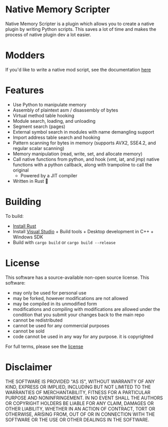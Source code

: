 # Native Memory Scripter

Native Memory Scripter is a plugin which allows you to create a native plugin by writing Python scripts. This saves a lot of time and makes the process of native plugin dev a lot easier.

# Modders
If you'd like to write a native mod script, see the documentation [here](https://molotovcherry.github.io/Native-Memory-Scripter/)

# Features
- Use Python to manipulate memory
- Assembly of plaintext asm / disassembly of bytes
- Virtual method table hooking
- Module search, loading, and unloading
- Segment search (pages)
- External symbol search in modules with name demangling support
- Import address table search and hooking
- Pattern scanning for bytes in memory (supports AVX2, SSE4.2, and regular scalar scanning)
- Memory manipulation (read, write, set, and allocate memory)
- Call native functions from python, and hook (vmt, iat, and jmp) native functions with a python callback, along with trampoline to call the original
  - Powered by a JIT compiler
- Written in Rust 🦀

# Building

To build:
- [Install Rust](https://rustup.rs/)
- Install [Visual Studio](https://visualstudio.microsoft.com/downloads/) + Build tools + Desktop development in C++ + Windows SDK
- Build with `cargo build` or `cargo build --release`

# License
This software has a source-available non-open source license.
This software:
- may only be used for personal use
- may be forked, however modifications are not allowed
- may be compiled in its unmodified form
- modifications and compiling with modifications are allowed under the condition that you submit your changes back to the main repo
- cannot be redistributed
- cannot be used for any commercial purposes
- cannot be sold
- code cannot be used in any way for any purpose. it is copyrighted

For full terms, please see the [license](LICENSE)

# Disclaimer
THE SOFTWARE IS PROVIDED "AS IS", WITHOUT WARRANTY OF ANY KIND, EXPRESS OR IMPLIED, INCLUDING BUT NOT LIMITED TO THE WARRANTIES OF MERCHANTABILITY, FITNESS FOR A PARTICULAR PURPOSE AND NONINFRINGEMENT. IN NO EVENT SHALL THE AUTHORS OR COPYRIGHT HOLDERS BE LIABLE FOR ANY CLAIM, DAMAGES OR OTHER LIABILITY, WHETHER IN AN ACTION OF CONTRACT, TORT OR OTHERWISE, ARISING FROM, OUT OF OR IN CONNECTION WITH THE SOFTWARE OR THE USE OR OTHER DEALINGS IN THE SOFTWARE.
